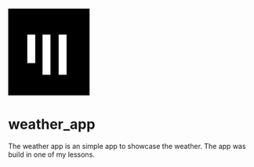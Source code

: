 ![Logo App Akademie](app_akademie_logo.png)

# weather_app

The weather app is an simple app to showcase the weather. The app was build in one of my lessons.  
